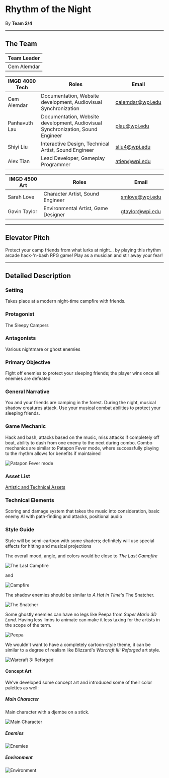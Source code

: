 # Rhythm of the Night
By **Team 2/4**
***
## The Team
Team Leader |
---|
Cem Alemdar|

IMGD 4000 Tech| Roles | Email
---|---|---
Cem Alemdar|Documentation, Website development, Audiovisual Synchronization|[calemdar@wpi.edu](mailto:calemdar@wpi.edu)
Panhavuth Lau|Documentation, Website development, Audiovisual Synchronization, Sound Engineer|[plau@wpi.edu](mailto:plau@wpi.edu)
Shiyi Liu|Interactive Design, Technical Artist, Sound Engineer|[sliu4@wpi.edu](mailto:sliu4@wpi.edu)
Alex Tian|Lead Developer, Gameplay Programmer|[atien@wpi.edu](mailto:atien@wpi.edu)

IMGD 4500 Art| Roles | Email
---|---|---
Sarah Love|Character Artist, Sound Engineer |[smlove@wpi.edu](mailto:smlove@wpi.edu)
Gavin Taylor|Environmental Artist, Game Designer|[gtaylor@wpi.edu](mailto:gtaylor@wpi.edu)
***
## Elevator Pitch
Protect your camp friends from what lurks at night... by playing this rhythm arcade hack-'n-bash RPG game! Play as a musician and stir away your fear!
***
## Detailed Description
### Setting
Takes place at a modern night-time campfire with friends.
### Protagonist
The Sleepy Campers
### Antagonists
Various nightmare or ghost enemies
### Primary Objective
Fight off enemies to protect your sleeping friends; the player wins once all enemies are defeated
### General Narrative
You and your friends are camping in the forest. During the night, musical shadow creatures attack. Use your musical combat abilities to protect your sleeping friends.
### Game Mechanic
Hack and bash, attacks based on the music, miss attacks if completely off beat, ability to dash from one enemy to the next during combo.
Combo mechanics are similar to Patapon Fever mode, where successfully playing to the rhythm allows for benefits if maintained

![Patapon Fever mode](https://orig00.deviantart.net/fd4a/f/2017/300/8/7/fever_worm_animation__by_topaz_the_crosscat73-dbrvyfv.gif)
### Asset List
[Artistic and Technical Assets](https://docs.google.com/spreadsheets/d/1IWsD39IKXF7yvXw522N-t9l_Fj_VydG91XINBpBbc3A/edit?usp=sharing)
### Technical Elements
Scoring and damage system that takes the music into consideration, basic enemy AI with path-finding and attacks, positional audio
### Style Guide
Style will be semi-cartoon with some shaders; definitely will use special effects for hitting and musical projections

The overall mood, angle, and colors would be close to *The Last Campfire*

![The Last Campfire](https://cdn.vox-cdn.com/thumbor/zn6cwk09X4s55uY383mL4ZziVYk=/0x0:2048x1152/920x613/filters:focal(861x413:1187x739):format(webp)/cdn.vox-cdn.com/uploads/chorus_image/image/62641162/lastcampfire.0.jpg)

and

![Campfire](https://img.itch.zone/aW1hZ2UvMjIwNTUvODc2NTIucG5n/original/hUjaRu.png)

The shadow enemies should be similar to *A Hat in Time*'s The Snatcher.
 
![The Snatcher](https://gifimage.net/wp-content/uploads/2018/10/a-hat-in-time-snatcher-gif-2.gif)

Some ghostly enemies can have no legs like Peepa from *Super Mario 3D Land*. Having less limbs to animate can make it less taxing for the artists in the scope of the term.

![Peepa](https://www.mariowiki.com/images/thumb/7/74/MPST_Artwork_-_Peepa.png/1200px-MPST_Artwork_-_Peepa.png)

We wouldn't want to have a completely cartoon-style theme, it can be similar to a degree of realism like Blizzard's *Warcraft III: Reforged* art style.

![Warcraft 3: Reforged](https://cdn.mos.cms.futurecdn.net/CDVzujXCmCBzBywgpARt5n-650-80.jpg.webp)
#### Concept Art
We've developed some concept art and introduced some of their color palettes as well:
##### Main Character
Main character with a djembe on a stick. 

![Main Character](/media/images/concept/character.png)
##### Enemies
![Enemies](/media/images/concept/enemies.png)
##### Environment
![Environment](/media/images/concept/environment.jpg)
